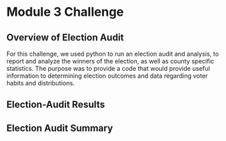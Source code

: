 # Module 3 Challenge
## Overview of Election Audit
For this challenge, we used python to run an election audit and analysis, to report and analyze the winners of the election, as well as county specific statistics. The purpose was to provide a code that would provide useful information to determining election outcomes and data regarding voter habits and distributions. 
## Election-Audit Results

## Election Audit Summary
